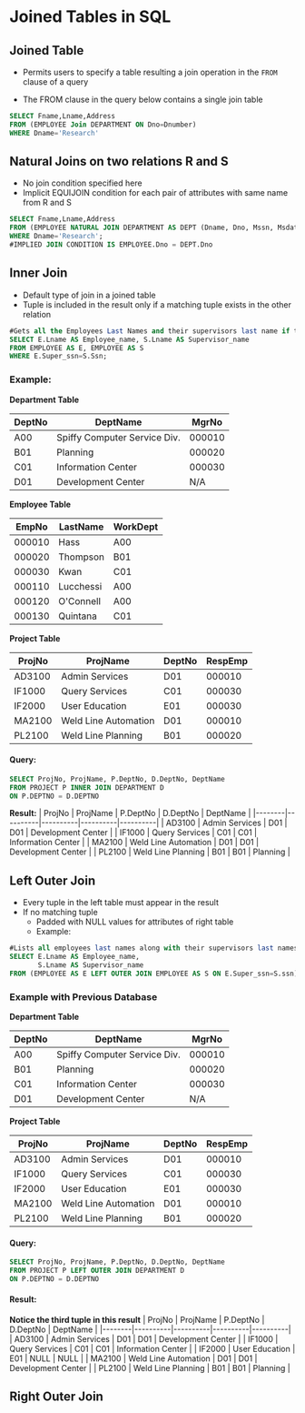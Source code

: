 # Joined Tables in SQL

## Joined Table
  * Permits users to specify a table resulting a join operation in the `FROM` clause of a query
- The FROM clause in the query below contains a single join table
```sql
SELECT Fname,Lname,Address
FROM (EMPLOYEE Join DEPARTMENT ON Dno=Dnumber)
WHERE Dname='Research'
```

## Natural Joins on two relations R and S

- No join condition specified here
- Implicit EQUIJOIN condition for each pair of attributes with same name from R and S

```sql
SELECT Fname,Lname,Address
FROM (EMPLOYEE NATURAL JOIN DEPARTMENT AS DEPT (Dname, Dno, Mssn, Msdate))
WHERE Dname='Research';
#IMPLIED JOIN CONDITION IS EMPLOYEE.Dno = DEPT.Dno
```
## Inner Join

- Default type of join in a joined table
- Tuple is included in the result only if a matching tuple exists in the other relation

```sql
#Gets all the Employees Last Names and their supervisors last name if they have a supervisor
SELECT E.Lname AS Employee_name, S.Lname AS Supervisor_name
FROM EMPLOYEE AS E, EMPLOYEE AS S
WHERE E.Super_ssn=S.Ssn;
```

### Example:

**Department Table**

| DeptNo | DeptName | MgrNo |
|--------|----------|-------|
| A00    | Spiffy Computer Service Div. | 000010 |
| B01    | Planning | 000020|
| C01    | Information Center | 000030 |
| D01 | Development Center | N/A |

**Employee Table**

| EmpNo | LastName | WorkDept |
|--------|----------|-------|
| 000010 | Hass | A00 |
| 000020 | Thompson | B01|
| 000030 | Kwan | C01 |
| 000110 | Lucchessi | A00 |
| 000120 | O'Connell | A00 |
| 000130 | Quintana | C01 |

**Project Table**

| ProjNo | ProjName | DeptNo | RespEmp |
|--------|----------|-------|----------|
| AD3100 | Admin Services | D01 | 000010 |
| IF1000 | Query Services | C01 | 000030 |
| IF2000 | User Education | E01 | 000030 |
| MA2100 | Weld Line Automation | D01 | 000010 |
| PL2100 | Weld Line Planning | B01 | 000020 |

#### Query:

```sql
SELECT ProjNo, ProjName, P.DeptNo, D.DeptNo, DeptName
FROM PROJECT P INNER JOIN DEPARTMENT D
ON P.DEPTNO = D.DEPTNO
```

**Result:**
| ProjNo | ProjName | P.DeptNo | D.DeptNo | DeptName |
|--------|----------|----------|----------|----------|
| AD3100 | Admin Services | D01 | D01 | Development Center |
| IF1000 | Query Services | C01 | C01 | Information Center |
| MA2100 | Weld Line Automation | D01 | D01 | Development Center |
| PL2100 | Weld Line Planning | B01 | B01 | Planning |


## Left Outer Join

- Every tuple in the left table must appear in the result
- If no matching tuple
    * Padded with NULL values for attributes of right table
    * Example:
```sql
#Lists all employees last names along with their supervisors last names
SELECT E.Lname AS Employee_name,
       S.Lname AS Supervisor_name
FROM (EMPLOYEE AS E LEFT OUTER JOIN EMPLOYEE AS S ON E.Super_ssn=S.ssn);
```

### Example with Previous Database

**Department Table**

| DeptNo | DeptName | MgrNo |
|--------|----------|-------|
| A00    | Spiffy Computer Service Div. | 000010 |
| B01    | Planning | 000020|
| C01    | Information Center | 000030 |
| D01 | Development Center | N/A |

**Project Table**

| ProjNo | ProjName | DeptNo | RespEmp |
|--------|----------|-------|----------|
| AD3100 | Admin Services | D01 | 000010 |
| IF1000 | Query Services | C01 | 000030 |
| IF2000 | User Education | E01 | 000030 |
| MA2100 | Weld Line Automation | D01 | 000010 |
| PL2100 | Weld Line Planning | B01 | 000020 |


#### Query:
```sql
SELECT ProjNo, ProjName, P.DeptNo, D.DeptNo, DeptName
FROM PROJECT P LEFT OUTER JOIN DEPARTMENT D
ON P.DEPTNO = D.DEPTNO
```


#### Result:
**Notice the third tuple in this result**
| ProjNo | ProjName | P.DeptNo | D.DeptNo | DeptName |
|--------|----------|----------|----------|----------|
| AD3100 | Admin Services | D01 | D01 | Development Center |
| IF1000 | Query Services | C01 | C01 | Information Center |
| IF2000 | User Education | E01 | NULL | NULL |
| MA2100 | Weld Line Automation | D01 | D01 | Development Center |
| PL2100 | Weld Line Planning | B01 | B01 | Planning |


## Right Outer Join
